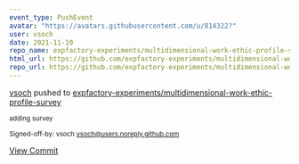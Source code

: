 ```yaml
---
event_type: PushEvent
avatar: "https://avatars.githubusercontent.com/u/814322?"
user: vsoch
date: 2021-11-10
repo_name: expfactory-experiments/multidimensional-work-ethic-profile-survey
html_url: https://github.com/expfactory-experiments/multidimensional-work-ethic-profile-survey/commit/7b26e88f82352cc53408005b280013000917b32b
repo_url: https://github.com/expfactory-experiments/multidimensional-work-ethic-profile-survey
---
```


<a href='https://github.com/vsoch' target='_blank'>vsoch</a> pushed to <a href='https://github.com/expfactory-experiments/multidimensional-work-ethic-profile-survey' target='_blank'>expfactory-experiments/multidimensional-work-ethic-profile-survey</a>

<small>adding survey

Signed-off-by: vsoch <vsoch@users.noreply.github.com></small>

<a href='https://github.com/expfactory-experiments/multidimensional-work-ethic-profile-survey/commit/7b26e88f82352cc53408005b280013000917b32b' target='_blank'>View Commit</a>